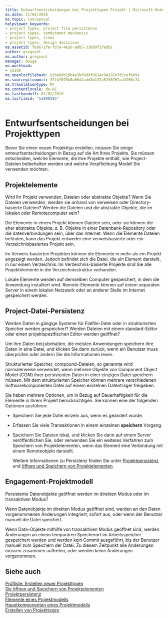 ```yaml
---
title: Entwurfsentscheidungen bei Projekttypen Projekt | Microsoft-Dokumentation
ms.date: 11/04/2016
ms.topic: conceptual
helpviewer_keywords:
- project types, project file persistence
- project types, commitment mechanics
- project types, items
- project types, design decisions
ms.assetid: f68671fe-fd7a-4e56-a0b5-330b0f1fedb1
author: gregvanl
ms.author: gregvanl
manager: douge
ms.workload:
- vssdk
ms.openlocfilehash: 01bebdb26b4a3b89d9f9814c9428107d2cef6b9e
ms.sourcegitcommit: 37fb7075b0a65d2add3b137a5230767aa3266c74
ms.translationtype: MT
ms.contentlocale: de-DE
ms.lasthandoff: 01/02/2019
ms.locfileid: "53898595"
---
```

# <a name="project-type-design-decisions"></a>Entwurfsentscheidungen bei Projekttypen
Bevor Sie einen neuen Projekttyp erstellen, müssen Sie einige entwurfsentscheidungen in Bezug auf die Art Ihres Projekts. Sie müssen entscheiden, welche Elemente, die Ihre Projekte enthält, wie Project-Dateien beibehalten werden und welche Verpflichtung Modell Sie verwenden möchten.  
  
## <a name="project-items"></a>Projektelemente  
 Wird Ihr Projekt verwenden, Dateien oder abstrakte Objekte? Wenn Sie Dateien verwenden, werden sie anhand von verweisen oder Directory-basierte Dateien? Werden die Dateien und die abstrakte Objekte, die im lokalen oder Remotecomputer sein?  
  
 Die Elemente in einem Projekt können Dateien sein, oder sie können die eher abstrakte Objekte, z. B. Objekte in einer Datenbank-Repository oder die datenverbindungen sein, über das Internet. Wenn die Elemente Dateien befinden, kann das Projekt entweder eine verweisbasierte oder ein Verzeichnisbasiertes Projekt sein.  
  
 Im Verweis-basierten Projekten können die Elemente in mehr als ein Projekt angezeigt werden. Jedoch befindet sich die Datei, die ein Element darstellt, in nur einem Verzeichnis. Im Verzeichnis-basierte Projekte sind Sie alle Projektelemente in die Verzeichnisstruktur vorhanden.  
  
 Lokale Elemente werden auf demselben Computer gespeichert, in dem die Anwendung installiert wird. Remote-Elemente können auf einem separaten Server in einem lokalen Netzwerk oder an anderer Stelle im Internet gespeichert werden.  
  
## <a name="project-file-persistence"></a>Project-Datei-Persistenz  
 Werden Daten in gängige Systeme für Flatfile-Datei oder in strukturierten Speicher werden gespeichert? Werden Dateien mit einem standard-Editor oder einen projektspezifischen Editor werden geöffnet?  
  
 Um ihre Daten beizubehalten, die meisten Anwendungen speichern ihre Daten in eine Datei, und klicken Sie dann zurück, wenn ein Benutzer muss überprüfen oder ändern Sie die Informationen lesen.  
  
 Strukturierter Speicher, compound-Dateien, so genannte wird normalerweise verwendet, wenn mehrere Objekte von Component Object Model (COM) ihrer persistenten Daten in einer einzigen Datei speichern müssen. Mit dem strukturierten Speicher können mehrere verschiedenen Softwarekomponenten Datei auf einem einzelnen Datenträger freigeben.  
  
 Sie haben mehrere Optionen, um in Bezug auf Dauerhaftigkeit für die Elemente in Ihrem Projekt berücksichtigen. Sie können eine der folgenden Optionen ausführen:  
  
- Speichern Sie jede Datei einzeln aus, wenn es geändert wurde.  
  
- Erfassen Sie viele Transaktionen in einem einzelnen **speichern** Vorgang.  
  
- Speichern Sie Dateien lokal, und klicken Sie dann auf einem Server veröffentlichen Sie, oder verwenden Sie ein weiteres Verfahren zum Speichern von Projektelementen, wenn das Element eine Verbindung mit einem Remoteobjekt darstellt.  
  
  Weitere Informationen zu Persistenz finden Sie unter [Projektpersistenz](../../extensibility/internals/project-persistence.md) und [öffnen und Speichern von Projektelementen](../../extensibility/internals/opening-and-saving-project-items.md).  
  
## <a name="project-commitment-model"></a>Engagement-Projektmodell  
 Persistente Datenobjekte geöffnet werden im direkten Modus oder im transaktiven Modus?  
  
 Wenn Datenobjekte im direkten Modus geöffnet sind, werden an den Daten vorgenommenen Änderungen integriert, sofort aus, oder wenn der Benutzer manuell die Datei speichert.  
  
 Wenn Data-Objekte mithilfe von transaktiven Modus geöffnet sind, werden Änderungen an einem temporären Speicherort im Arbeitsspeicher gespeichert werden und werden kein Commit ausgeführt, bis der Benutzer manuell zum Speichern der Datei. Zu diesem Zeitpunkt alle Änderungen müssen zusammen auftreten, oder werden keine Änderungen vorgenommen.  
  
## <a name="see-also"></a>Siehe auch  
 [Prüfliste: Erstellen neuer Projekttypen](../../extensibility/internals/checklist-creating-new-project-types.md)   
 [Sie öffnen und Speichern von Projektelementen](../../extensibility/internals/opening-and-saving-project-items.md)   
 [Projektpersistenz](../../extensibility/internals/project-persistence.md)   
 [Elemente eines Projektmodells](../../extensibility/internals/elements-of-a-project-model.md)   
 [Hauptkomponenten eines Projektmodells](../../extensibility/internals/project-model-core-components.md)   
 [Erstellen von Projekttypen](../../extensibility/internals/creating-project-types.md)